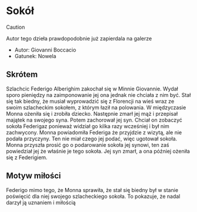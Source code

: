 # Sokół
> [!CAUTION]
> Autor tego dzieła prawdopodobnie już zapierdala na galerze

- Autor: Giovanni Boccacio
- Gatunek: Nowela
## Skrótem
Szlachcic Federigo Alberighim zakochał się w Minnie Giovannie. Wydał sporo pieniędzy na zaimponowanie jej ona jednak nie chciała z nim być. Stał się tak biedny, że musiał wyprowadzić się z Florencji na wieś wraz ze swoim szlacheckim sokołem, z którym łaził na polowania. W międzyczasie Monna ożeniła się i zrobiła dziecko. Następnie zmarł jej mąż i przepisał majątek na swojego syna. Potem zachorował jej syn. Chciał on zobaczyć sokoła Federigaz ponieważ widział go kilka razy wcześniej i był nim zachwycony. Monna powiadomiła Federiga że przyjdzie z wizytą, ale nie podała przyczyny. Ten nie miał czego jej podać, więc ugotował sokoła. Monna przyszła prosić go o podarowanie sokoła jej synowi, ten zaś powiedział jej że właśnie je tego sokoła. Jej syn zmarł, a ona później ożeniła się z Federigiem.
## Motyw miłości
Federigo mimo tego, że Monna sprawiła, że stał się biedny był w stanie poświęcić dla niej swojego szlacheckiego sokoła. To pokazuje, że nadal darzył ją uznaniem i miłością 